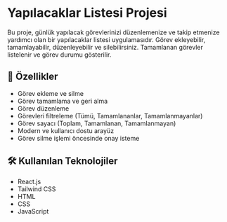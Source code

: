 # Yapılacaklar Listesi Projesi

Bu proje, günlük yapılacak görevlerinizi düzenlemenize ve takip etmenize yardımcı olan bir yapılacaklar listesi uygulamasıdır. Görev ekleyebilir, tamamlayabilir, düzenleyebilir ve silebilirsiniz. Tamamlanan görevler listelenir ve görev durumu gösterilir.

## 🚀 Özellikler

- Görev ekleme ve silme
- Görev tamamlama ve geri alma
- Görev düzenleme
- Görevleri filtreleme (Tümü, Tamamlananlar, Tamamlanmayanlar)
- Görev sayacı (Toplam, Tamamlanan, Tamamlanmayan)
- Modern ve kullanıcı dostu arayüz
- Görev silme işlemi öncesinde onay isteme

## 🛠️ Kullanılan Teknolojiler

- React.js
- Tailwind CSS
- HTML
- CSS
- JavaScript
